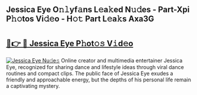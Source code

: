 ## Jessica Eye O𝚗𝚕yf𝚊ns L𝚎a𝚔ed N𝚞𝚍es - Part-Xpi P𝚑𝚘tos Vi𝚍𝚎o - H𝚘𝚝 Part L𝚎a𝚔s Axa3G

# <h2><a href="http://kf8h1nt.oniu.top/?m=Jessica+Eye">🔗👉 🔴 Jessica Eye P𝚑ot𝚘𝚜 V𝚒d𝚎o</a></h2>

[![Jessica Eye Nu𝚍e𝚜](https://i.imgur.com/0qMVB7G.gif)](http://kf8h1nt.oniu.top/?m=Jessica+Eye)
Online creator and multimedia entertainer Jessica Eye, recognized for sharing dance and lifestyle ideas through viral dance routines and compact clips. The public face of Jessica Eye exudes a friendly and approachable energy, but the depths of his personal life remain a captivating mystery.  
